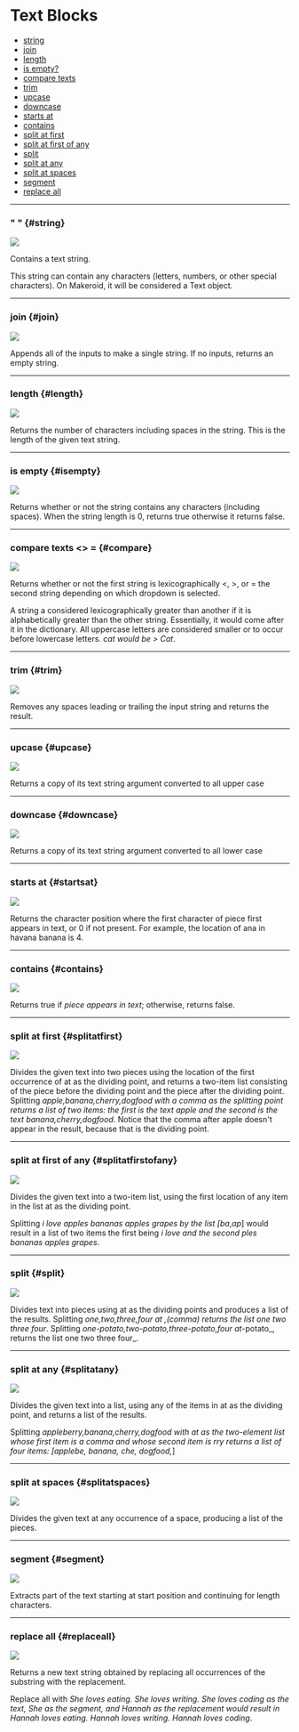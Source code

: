 # Text Blocks

* [string](#string)
* [join](#join)
* [length](#length)
* [is empty?](#isempty)
* [compare texts](#compare)
* [trim](#trim)
* [upcase](#upcase)
* [downcase](#downcase)
* [starts at](#startsat)
* [contains](#contains)
* [split at first](#splitatfirst)
* [split at first of any](#splitatfirstofany)
* [split](#split)
* [split at any](#splitatany)
* [split at spaces](#splitatspaces)
* [segment](#segment)
* [replace all](#replaceall)

---

### " " {#string}

![](/assets/text/string.png)

Contains a text string.

This string can contain any characters \(letters, numbers, or other special characters\). On Makeroid, it will be considered a Text object.

---

### join {#join}

![](/assets/text/join.png)

Appends all of the inputs to make a single string. If no inputs, returns an empty string.

---

### length {#length}

![](/assets/text/length.png)

Returns the number of characters including spaces in the string. This is the length of the given text string.

---

### is empty {#isempty}

![](/assets/text/isempty.png)

Returns whether or not the string contains any characters \(including spaces\). When the string length is 0, returns true otherwise it returns false.

---

### compare texts &lt;&gt; = {#compare}

![](/assets/text/compare.gif)

Returns whether or not the first string is lexicographically &lt;, &gt;, or = the second string depending on which dropdown is selected.

A string a considered lexicographically greater than another if it is alphabetically greater than the other string. Essentially, it would come after it in the dictionary. All uppercase letters are considered smaller or to occur before lowercase letters. _cat would be &gt; Cat_.

---

### trim {#trim}

![](/assets/text/trim.png)

Removes any spaces leading or trailing the input string and returns the result.

---

### upcase {#upcase}

![](/assets/text/upcase.png)

Returns a copy of its text string argument converted to all upper case

---

### downcase {#downcase}

![](/assets/text/downcase.png)

Returns a copy of its text string argument converted to all lower case

---

### starts at {#startsat}

![](/assets/text/startsat.png)

Returns the character position where the first character of piece first appears in text, or 0 if not present. For example, the location of ana in havana banana is 4.

---

### contains {#contains}

![](/assets/text/contains.png)

Returns true if _piece appears in text_; otherwise, returns false.

---

### split at first {#splitatfirst}

![](/assets/text/splitatfirst.png)

Divides the given text into two pieces using the location of the first occurrence of at as the dividing point, and returns a two-item list consisting of the piece before the dividing point and the piece after the dividing point. Splitting _apple,banana,cherry,dogfood with a comma as the splitting point returns a list of two items: the first is the text apple and the second is the text banana,cherry,dogfood_. Notice that the comma after apple doesn't appear in the result, because that is the dividing point.

---

### split at first of any {#splitatfirstofany}

![](/assets/text/splitAtFirstOfAny.png)

Divides the given text into a two-item list, using the first location of any item in the list at as the dividing point.

Splitting _i love apples bananas apples grapes by the list \[ba_,_ap_\] would result in a list of two items the first being _i love and the second ples bananas apples grapes_.

---

### split {#split}

![](/assets/text/split.png)

Divides text into pieces using at as the dividing points and produces a list of the results. Splitting _one,two,three,four at _,_\(comma\) returns the list one two three four_. Splitting _one-potato,two-potato,three-potato,four at_-potato_, returns the list one two three four_.

---

### split at any {#splitatany}

![](/assets/text/splitAtAny.png)

Divides the given text into a list, using any of the items in at as the dividing point, and returns a list of the results.

Splitting _appleberry,banana,cherry,dogfood with at as the two-element list whose first item is a comma and whose second item is rry returns a list of four items: \[applebe, banana, che, dogfood,_\]

---

### split at spaces {#splitatspaces}

![](/assets/text/splitatspaces.png)

Divides the given text at any occurrence of a space, producing a list of the pieces.

---

### segment {#segment}

![](/assets/text/segment.png)

Extracts part of the text starting at start position and continuing for length characters.

---

### replace all {#replaceall}

![](/assets/text/replaceall.png)

Returns a new text string obtained by replacing all occurrences of the substring with the replacement.

Replace all with _She loves eating. She loves writing. She loves coding as the text, She as the segment, and Hannah as the replacement would result in Hannah loves eating. Hannah loves writing. Hannah loves coding_.

